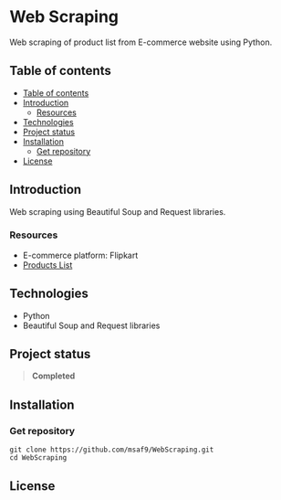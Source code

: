 <h1> Web Scraping </h1>
Web scraping of product list from E-commerce website using Python.

## Table of contents

- [Table of contents](#table-of-contents)
- [Introduction](#introduction)
  - [Resources](#resources)
- [Technologies](#technologies)
- [Project status](#project-status)
- [Installation](#installation)
  - [Get repository](#get-repository)
- [License](#license)

## Introduction

Web scraping using Beautiful Soup and Request libraries.

### Resources

- E-commerce platform: Flipkart
- [Products List](https://github.com/msaf9/WebScraping/blob/master/products.csv 'products.csv')

## Technologies

- Python
- Beautiful Soup and Request libraries

## Project status

> **Completed**

## Installation

### Get repository

```git
git clone https://github.com/msaf9/WebScraping.git
cd WebScraping
```

## License
